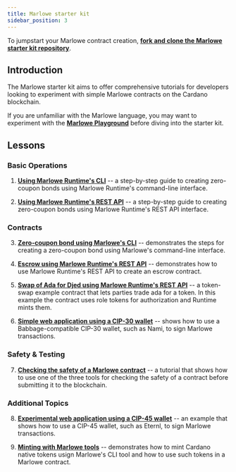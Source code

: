```yaml
---
title: Marlowe starter kit
sidebar_position: 3
---
```


To jumpstart your Marlowe contract creation, **[fork and clone the Marlowe starter kit repository](https://github.com/input-output-hk/marlowe-starter-kit)**. 

## Introduction
The Marlowe starter kit aims to offer comprehensive tutorials for developers looking to experiment with simple Marlowe contracts on the Cardano blockchain. 

If you are unfamiliar with the Marlowe language, you may want to experiment with the **[Marlowe Playground](https://play.marlowe.iohk.io/#/)** before diving into the starter kit.

## Lessons

### Basic Operations
1. **[Using Marlowe Runtime's CLI](https://github.com/input-output-hk/marlowe-starter-kit/blob/main/lessons/01-runtime-cli/01-runtime-cli.ipynb)** -- a step-by-step guide to creating zero-coupon bonds using Marlowe Runtime's command-line interface. 

2. **[Using Marlowe Runtime's REST API](https://github.com/input-output-hk/marlowe-starter-kit/blob/main/lessons/02-runtime-rest/02-runtime-rest.ipynb)** -- a step-by-step guide to creating zero-coupon bonds using Marlowe Runtime's REST API interface. 

### Contracts
3. **[Zero-coupon bond using Marlowe's CLI](https://github.com/input-output-hk/marlowe-starter-kit/blob/main/lessons/03-marlowe-cli/03-marlowe-cli.ipynb)** -- demonstrates the steps for creating a zero-coupon bond using Marlowe's command-line interface. 

4. **[Escrow using Marlowe Runtime's REST API](https://github.com/input-output-hk/marlowe-starter-kit/blob/main/lessons/04-escrow-rest/04-escrow-rest.ipynb)** -- demonstrates how to use Marlowe Runtime's REST API to create an escrow contract. 

5. **[Swap of Ada for Djed using Marlowe Runtime's REST API](https://github.com/input-output-hk/marlowe-starter-kit/blob/main/lessons/05-swap-rest/05-swap-rest.ipynb)** -- a token-swap example contract that lets parties trade ada for a token. In this example the contract uses role tokens for authorization and Runtime mints them. 

6. **[Simple web application using a CIP-30 wallet](https://github.com/input-output-hk/marlowe-starter-kit/tree/main/lessons/06-cip30#example-of-using-marlowe-runtime-with-a-cip30-wallet)** -- shows how to use a Babbage-compatible CIP-30 wallet, such as Nami, to sign Marlowe transactions. 

### Safety & Testing
7. **[Checking the safety of a Marlowe contract](https://github.com/input-output-hk/marlowe-starter-kit/blob/main/lessons/07-safety/07-safety.ipynb)** -- a tutorial that shows how to use one of the three tools for checking the safety of a contract before submitting it to the blockchain. 

### Additional Topics
8. **[Experimental web application using a CIP-45 wallet](https://github.com/input-output-hk/marlowe-starter-kit/tree/main/lessons/08-cip45)** -- an example that shows how to use a CIP-45 wallet, such as Eternl, to sign Marlowe transactions. 

9. **[Minting with Marlowe tools](https://github.com/input-output-hk/marlowe-starter-kit/blob/main/lessons/09-minting/09-minting.ipynb)** -- demonstrates how to mint Cardano native tokens usign Marlowe's CLI tool and how to use such tokens in a Marlowe contract. 
